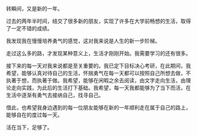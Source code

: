 转瞬间，又是新的一年。

过去的两年半时间，结交了很多新的朋友，实现了许多在大学前畅想的生活，取得了一定不错的成绩。

我发现我在慢慢培养勇气的感觉，这对我来说是人生的新一步阶梯。

走过这么多的路，才发现某种意义上，生活才刚刚开始。我需要学习的还有很多。

接下来的每一天对我来说都是至关重要的。我已定下目标决心考研，在此期间，我希望，能够认真对待自己的生活，怀揣勇气在每一天都可以按照自己所想去做，不执著于想，而执著于做。我希望，能够在闲暇之余去阅读，由文字走向生活，由理论走向实践，为此后的生活打下基础。我希望，每一天我都能够为了当下而活，在生活中逐渐有勇气去接纳自己，找寻自己。

借此，也希望我身边遇到的每一位朋友能够在新的一年顺利走在属于自己的路上，能够自在的度过每一天。

活在当下，足够了。